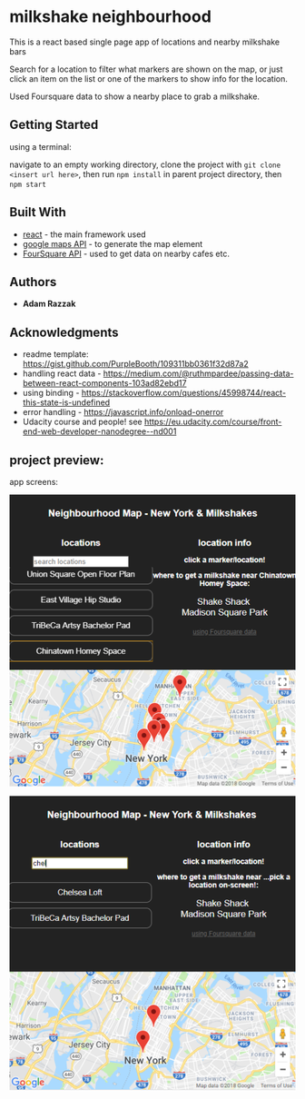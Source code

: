 # milkshake neighbourhood
This is a react based single page app of locations and nearby milkshake bars

Search for a location to filter what markers are shown on the map, or just click an item on the list or one of the markers to show info for the location.

Used Foursquare data to show a nearby place to grab a milkshake.

## Getting Started
using a terminal: 

navigate to an empty working directory, clone the project with `git clone <insert url here>`, then run `npm install` in parent project directory, then `npm start`


## Built With

* [react](https://reactjs.org/tutorial/tutorial.html) - the main framework used
* [google maps API](https://developers.google.com/maps/documentation/javascript/tutorial) - to generate the map element
* [FourSquare API](https://developer.foursquare.com/docs/api/venues/details) - used to get data on nearby cafes etc.

## Authors

* **Adam Razzak** 

## Acknowledgments

* readme template: https://gist.github.com/PurpleBooth/109311bb0361f32d87a2
* handling react data  - https://medium.com/@ruthmpardee/passing-data-between-react-components-103ad82ebd17
* using binding - https://stackoverflow.com/questions/45998744/react-this-state-is-undefined
* error handling - https://javascript.info/onload-onerror
* Udacity course and people! see https://eu.udacity.com/course/front-end-web-developer-nanodegree--nd001


## project preview:

app screens:

![image of neighbourhood app screen](./readme-img-2.PNG "neighbourhood app screen")

![image of neighbourhood app screen](./readme-img-3.PNG "neighbourhood app screen")